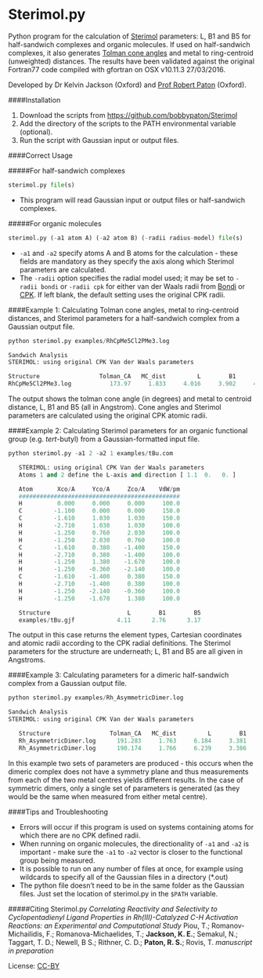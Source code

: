 Sterimol.py
=====

Python program for the calculation of [Sterimol](http://www.ccl.net/cca/software/SOURCES/FORTRAN/STERIMOL/) parameters: L, B1 and B5 for half-sandwich complexes and organic molecules. If used on half-sandwich complexes, it also generates [Tolman cone angles](https://en.wikipedia.org/wiki/Ligand_cone_angle) and metal to ring-centroid (unweighted) distances. The results have been validated against the original Fortran77 code compiled with gfortran on OSX v10.11.3 27/03/2016.

Developed by Dr Kelvin Jackson (Oxford) and [Prof Robert Paton](http://paton.chem.ox.ac.uk) (Oxford).



####Installation
1. Download the scripts from https://github.com/bobbypaton/Sterimol
2. Add the directory of the scripts to the PATH environmental variable (optional).  
3.	Run the script with Gaussian input or output files.

####Correct Usage

#####For half-sandwich complexes

```python
sterimol.py file(s)
```
* This program will read Gaussian input or output files or half-sandwich complexes.


#####For organic molecules

```python
sterimol.py (-a1 atom A) (-a2 atom B) (-radii radius-model) file(s)
```
* `-a1` and `-a2` specify atoms A and B atoms for the calculation - these fields are mandatory as they specify the axis along which Sterimol parameters are calculated.
* The `-radii` option specifies the radial model used; it may be set to `-radii bondi` or `-radii cpk` for either van der Waals radii from [Bondi](http://pubs.acs.org/doi/abs/10.1021/j100785a001) or [CPK](https://en.wikipedia.org/wiki/Space-filling_model). If left blank, the default setting uses the original CPK radii.


####Example 1:
Calculating Tolman cone angles, metal to ring-centroid distances, and Sterimol parameters for a half-sandwich complex from a Gaussian output file.

```python
python sterimol.py examples/RhCpMe5Cl2PMe3.log

Sandwich Analysis
STERIMOL: using original CPK Van der Waals parameters

Structure                 Tolman_CA   MC_dist         L        B1        B5
RhCpMe5Cl2PMe3.log           173.97     1.833     4.016     3.902     4.304


```

The output shows the tolman cone angle (in degrees) and metal to centroid distance, L, B1 and B5 (all in Angstrom). Cone angles and Sterimol parameters are calculated using the original CPK atomic radii. 

####Example 2:
Calculating Sterimol parameters for an organic functional group (e.g. *tert*-butyl) from a Gaussian-formatted input file.

```python
python sterimol.py -a1 2 -a2 1 examples/tBu.com

   STERIMOL: using original CPK Van der Waals parameters
   Atoms 1 and 2 define the L-axis and direction [ 1.1  0.   0. ]

   Atom       Xco/A     Yco/A     Zco/A    VdW/pm
   ##############################################
   H          0.000     0.000     0.000     100.0
   C         -1.100     0.000     0.000     150.0
   C         -1.610     1.030     1.030     150.0
   H         -2.710     1.030     1.030     100.0
   H         -1.250     0.760     2.030     100.0
   H         -1.250     2.030     0.760     100.0
   C         -1.610     0.380    -1.400     150.0
   H         -2.710     0.380    -1.400     100.0
   H         -1.250     1.380    -1.670     100.0
   H         -1.250    -0.360    -2.140     100.0
   C         -1.610    -1.400     0.380     150.0
   H         -2.710    -1.400     0.380     100.0
   H         -1.250    -2.140    -0.360     100.0
   H         -1.250    -1.670     1.380     100.0

   Structure                      L        B1        B5
   examples/tBu.gjf            4.11      2.76      3.17

```

The output in this case returns the element types, Cartesian coordinates and atomic radii according to the CPK radial definitions. The Sterimol parameters for the structure are underneath; L, B1 and B5 are all given in Angstroms.

####Example 3:
Calculating parameters for a dimeric half-sandwich complex from a Gaussian output file.

```python
python sterimol.py examples/Rh_AsymmetricDimer.log

Sandwich Analysis
STERIMOL: using original CPK Van der Waals parameters

   Structure                 Tolman_CA   MC_dist         L        B1        B5
   Rh_AsymmetricDimer.log      191.283     1.763     6.184     3.381     5.607
   Rh_AsymmetricDimer.log      190.174     1.766     6.239     3.386     5.608

```

In this example two sets of parameters are produced - this occurs when the dimeric complex does not have a symmetry plane and thus measurements from each of the two metal centres yields different results. In the case of symmetric dimers, only a single set of parameters is generated (as they would be the same when measured from either metal centre).


####Tips and Troubleshooting
* Errors will occur if this program is used on systems containing atoms for which there are no CPK defined radii.
* When running on organic molecules, the directionality of `-a1` and `-a2` is important - make sure the `-a1` to `-a2` vector is closer to the functional group being measured.
* It is possible to run on any number of files at once, for example using wildcards to specify all of the Gaussian files in a directory (*.out)
* The python file doesn’t need to be in the same folder as the Gaussian files. Just set the location of sterimol.py in the `$PATH` variable.


#####Citing Sterimol.py
*Correlating Reactivity and Selectivity to Cyclopentadienyl Ligand Properties in Rh(III)-Catalyzed C-H Activation Reactions: an Experimental and Computational Study* Piou, T.; Romanov-Michailidis, F.; Romanova-Michaelides, T.; **Jackson, K. E.**; Semakul, N.; Taggart, T. D.; Newell, B S.; Rithner, C. D.; **Paton, R. S.**; Rovis, T. *manuscript in preparation*


License: [CC-BY](https://creativecommons.org/licenses/by/3.0/)


